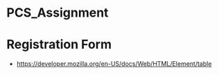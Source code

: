 # PCS_Assignment

# Registration Form
- https://developer.mozilla.org/en-US/docs/Web/HTML/Element/table
